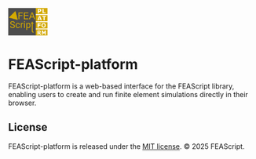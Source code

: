 <img src="./assets/FEAScriptPlatformLogo.png" width="80">

# FEAScript-platform

FEAScript-platform is a web-based interface for the FEAScript library, enabling users to create and run finite element simulations directly in their browser.

## License

FEAScript-platform is released under the [MIT license](https://github.com/FEAScript/FEAScript-platform/blob/main/LICENSE). &copy; 2025 FEAScript.
